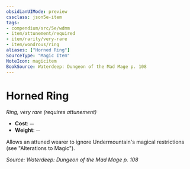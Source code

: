 ```yaml
---
obsidianUIMode: preview
cssclass: json5e-item
tags:
- compendium/src/5e/wdmm
- item/attunement/required
- item/rarity/very-rare
- item/wondrous/ring
aliases: ["Horned Ring"]
SourceType: "Magic Item"
NoteIcon: magicitem
BookSource: Waterdeep: Dungeon of the Mad Mage p. 108
---
```

# Horned Ring
*Ring, very rare (requires attunement)*  

- **Cost**: ⏤
- **Weight**: ⏤

Allows an attuned wearer to ignore Undermountain's magical restrictions (see "Alterations to Magic").

*Source: Waterdeep: Dungeon of the Mad Mage p. 108*